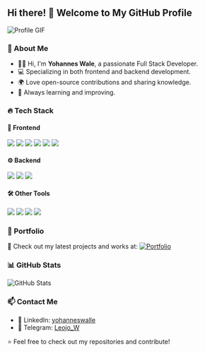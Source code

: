 ## Hi there! 👋 Welcome to My GitHub Profile

![Profile GIF](https://media.giphy.com/media/xT9IgG50Fb7Mi0prBC/giphy.gif)

### 🚀 About Me
- 👨‍💻 Hi, I'm **Yohannes Wale**, a passionate Full Stack Developer.
- 💻 Specializing in both frontend and backend development.
- 🌍 Love open-source contributions and sharing knowledge.
- 🎯 Always learning and improving.

### 🔥 Tech Stack
#### 🚀 Frontend
<p>
  <img src="https://img.shields.io/badge/Code-React-blue?style=for-the-badge&logo=react"/>
  <img src="https://img.shields.io/badge/Code-Next.js-black?style=for-the-badge&logo=next.js"/>
  <img src="https://img.shields.io/badge/Code-TailwindCSS-blue?style=for-the-badge&logo=tailwind-css"/>
  <img src="https://img.shields.io/badge/Code-HTML5-orange?style=for-the-badge&logo=html5"/>
  <img src="https://img.shields.io/badge/Code-JavaScript-yellow?style=for-the-badge&logo=javascript"/>
  <img src="https://img.shields.io/badge/Code-CSS3-blue?style=for-the-badge&logo=css3"/>
</p>

#### ⚙️ Backend
<p>
  <img src="https://img.shields.io/badge/Code-Node.js-green?style=for-the-badge&logo=node.js"/>
  <img src="https://img.shields.io/badge/Database-MongoDB-brightgreen?style=for-the-badge&logo=mongodb"/>
  <img src="https://img.shields.io/badge/Database-MySQL-blue?style=for-the-badge&logo=mysql"/>
</p>

#### 🛠️ Other Tools
<p>
  <img src="https://img.shields.io/badge/Deploy-Vercel-black?style=for-the-badge&logo=vercel"/>
  <img src="https://img.shields.io/badge/Deploy-OnRender-purple?style=for-the-badge&logo=render"/>
  <img src="https://img.shields.io/badge/API-Postman-orange?style=for-the-badge&logo=postman"/>
  <img src="https://img.shields.io/badge/Version%20Control-GitHub-black?style=for-the-badge&logo=github"/>
</p>

### 🌟 Portfolio
🚀 Check out my latest projects and works at:
[![Portfolio](https://img.shields.io/badge/Portfolio-Visit-blueviolet?style=for-the-badge&logo=google-chrome)](https://leojo-portfolio.vercel.app)

### 📊 GitHub Stats
![GitHub Stats](https://github-readme-stats.vercel.app/api?username=johnwalle&show_icons=true&theme=radical)

### 📫 Contact Me
- 🔗 LinkedIn: [yohanneswalle](https://www.linkedin.com/in/yohanneswalle)
- 💬 Telegram: [Leojo_W](https://t.me/Leojo_W)

⭐️ Feel free to check out my repositories and contribute!
